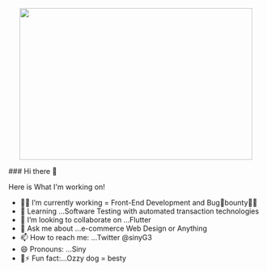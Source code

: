    <p align="center">
  <img width="460" height="300" src="http://pa1.narvii.com/6838/600c75fa66fdf3bd65b40d9088c3bab346c394e5_00.gif">
</p>
### Hi there 👋

 
   
   Here is What I'm working on!

- 👩‍💻 I’m currently working = Front-End Development and Bug🐛bounty🐱‍💻
- 🌱 Learning ...Software Testing  with automated transaction technologies
- 👯 I’m looking to collaborate on ...Flutter
- 💬 Ask me about ...e-commerce Web Design or Anything 
- 📫 How to reach me: ...Twitter @sinyG3
- 😄 Pronouns: ...Siny 
- 🐶⚡ Fun fact:...Ozzy dog = besty  

